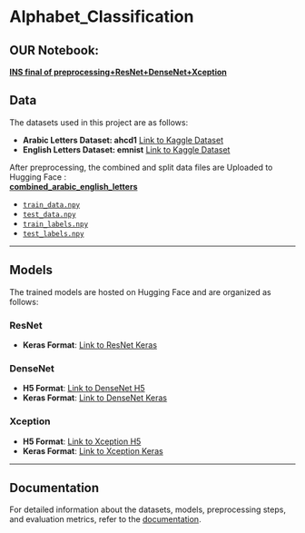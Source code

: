 # Alphabet_Classification

## OUR Notebook:
**[INS final of preprocessing+ResNet+DenseNet+Xception](https://colab.research.google.com/drive/1xinkXH54_tDKBVU2TZ3hSjmTyu9HAcDW?usp=sharing)**

## Data

The datasets used in this project are as follows: 
- **Arabic Letters Dataset: ahcd1** [Link to Kaggle Dataset](https://www.kaggle.com/datasets/mloey1/ahcd1/code)  
- **English Letters Dataset: emnist** [Link to Kaggle Dataset](https://www.kaggle.com/datasets/crawford/emnist)  

After preprocessing, the combined and split data files are Uploaded to Hugging Face :  
**[combined_arabic_english_letters](https://huggingface.co/datasets/anassaleh218/combined_arabic_english_letters)**
- [`train_data.npy`](https://huggingface.co/datasets/anassaleh218/combined_arabic_english_letters/blob/main/train_data.npy)  
- [`test_data.npy`](https://huggingface.co/datasets/anassaleh218/combined_arabic_english_letters/blob/main/test_data.npy) 
- [`train_labels.npy`](https://huggingface.co/datasets/anassaleh218/combined_arabic_english_letters/blob/main/train_labels.npy)
- [`test_labels.npy`](https://huggingface.co/datasets/anassaleh218/combined_arabic_english_letters/blob/main/test_labels.npy) 

---

## Models

The trained models are hosted on Hugging Face and are organized as follows:  

### ResNet
- **Keras Format**: [Link to ResNet Keras](https://huggingface.co/MennaEssam/resnet_model_keras)  

### DenseNet
- **H5 Format**: [Link to DenseNet H5](https://huggingface.co/anassaleh218/densenet_model_h5)  
- **Keras Format**: [Link to DenseNet Keras](https://huggingface.co/anassaleh218/densenet_model_keras)  

### Xception
- **H5 Format**: [Link to Xception H5](https://huggingface.co/anassaleh218/xception_model_h5)  
- **Keras Format**: [Link to Xception Keras](https://huggingface.co/anassaleh218/xception_model_keras)  

---

## Documentation

For detailed information about the datasets, models, preprocessing steps, and evaluation metrics, refer to the [documentation](https://github.com/anassaleh218/Alphabet_Classification/blob/main/Alphabet%20Classification.docx).  
